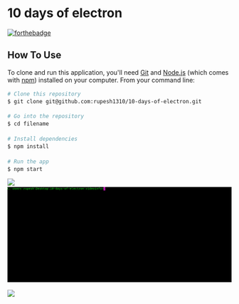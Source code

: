 # 10 days of electron

[![forthebadge](https://forthebadge.com/images/badges/made-with-javascript.svg)](https://forthebadge.com)


## How To Use

To clone and run this application, you'll need [Git](https://git-scm.com) and [Node.js](https://nodejs.org/en/download/) (which comes with [npm](http://npmjs.com)) installed on your computer. From your command line:

```bash
# Clone this repository
$ git clone git@github.com:rupesh1310/10-days-of-electron.git

# Go into the repository
$ cd filename

# Install dependencies
$ npm install

# Run the app
$ npm start
```

![](https://img.shields.io/badge/Day-0-blue.svg?style=for-the-badge)
![alt tag](videoinfo/final.gif)


![](https://img.shields.io/badge/Day-1-red.svg?style=for-the-badge)
